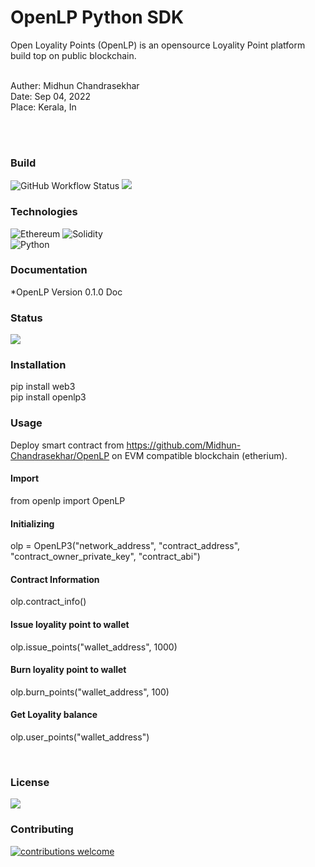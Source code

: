 # OpenLP Python SDK
Open Loyality Points (OpenLP) is an opensource Loyality Point platform build top on public blockchain.

<br>
Auther: Midhun Chandrasekhar
<br>
Date: Sep 04, 2022
<br>
Place: Kerala, In

<br><br>

### Build
![GitHub Workflow Status](https://img.shields.io/github/workflow/status/dwyl/auth_plug/Elixir%20CI?label=build&style=flat-square)
![](https://img.shields.io/badge/Maintained%3F-yes-green.svg)
<br>

### Technologies
![Ethereum](https://img.shields.io/badge/Ethereum-3C3C3D?style=for-the-badge&logo=Ethereum&logoColor=white)
![Solidity](https://img.shields.io/badge/Solidity-%23363636.svg?style=for-the-badge&logo=solidity&logoColor=white)
<br>
![Python](https://img.shields.io/badge/python-3670A0?style=for-the-badge&logo=python&logoColor=ffdd54)
<br>

### Documentation
*OpenLP Version 0.1.0 Doc
<br>

### Status
![](https://img.shields.io/website-up-down-green-red/http/monip.org.svg)


### Installation
pip install web3
<br>
pip install openlp3

### Usage

Deploy smart contract from https://github.com/Midhun-Chandrasekhar/OpenLP on EVM
compatible blockchain (etherium). 

#### Import
from openlp import OpenLP

#### Initializing
olp = OpenLP3("network_address", "contract_address", "contract_owner_private_key", "contract_abi")

#### Contract Information
olp.contract_info()

#### Issue loyality point to wallet
olp.issue_points("wallet_address", 1000)

#### Burn loyality point to wallet
olp.burn_points("wallet_address", 100)

#### Get Loyality balance
olp.user_points("wallet_address")

<br>

### License
![](https://camo.githubusercontent.com/afa3b4832847df4bdf741044e496aa501da653e7d9c9cbb60091f3faa5bcb673/68747470733a2f2f696d672e736869656c64732e696f2f62616467652f6c6963656e73652d4d49542d6f72616e6765)
<br>

### Contributing 
[![contributions welcome](https://img.shields.io/badge/contributions-welcome-brightgreen.svg?style=flat)](https://github.com/Midhun-Chandrasekhar/OpenLP)


